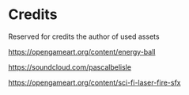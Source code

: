 # Credits

Reserved for credits the author of used assets


https://opengameart.org/content/energy-ball


https://soundcloud.com/pascalbelisle

https://opengameart.org/content/sci-fi-laser-fire-sfx